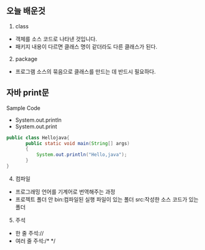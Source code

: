 ## 오늘 배운것

1. class

- 객체를 소스 코드로 나타낸 것입니다.
- 패키지 내용이 다르면 클래스 명이 같더라도 다른 클래스가 된다.

2. package

- 프로그램 소스의 묶음으로 클래스를 만드는 데 반드시 필요하다.

## 자바 print문

Sample Code

- System.out.println
- System.out.print

```java
public class Hellojava{
       public static void main(String[] args)
       {
           System.out.println("Hello,java");
       }
}
```

4. 컴파일

- 프로그래밍 언어를 기계어로 번역해주는 과정
- 프로젝트 폴더 안 bin:컴파일된 실행 파일이 있는 폴더 src:작성한 소스 코드가 있는 폴더

5. 주석

- 한 줄 주석://
- 여러 줄 주석:/\* \*/
